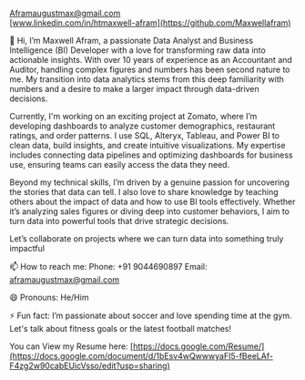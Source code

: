 Aframaugustmax@gmail.com       
[www.linkedin.com/in/htmaxwell-afram](https://github.com/Maxwellafram)





👋 Hi, I’m Maxwell Afram, a passionate Data Analyst and Business Intelligence (BI) Developer with a love for transforming raw data into actionable insights. With over 10 years of experience as an Accountant and Auditor, handling complex figures and numbers has been second nature to me. My transition into data analytics stems from this deep familiarity with numbers and a desire to make a larger impact through data-driven decisions.

Currently, I'm working on an exciting project at Zomato, where I’m developing dashboards to analyze customer demographics, restaurant ratings, and order patterns. I use SQL, Alteryx, Tableau, and Power BI to clean data, build insights, and create intuitive visualizations. My expertise includes connecting data pipelines and optimizing dashboards for business use, ensuring teams can easily access the data they need.

Beyond my technical skills, I’m driven by a genuine passion for uncovering the stories that data can tell. I also love to share knowledge by teaching others about the impact of data and how to use BI tools effectively. Whether it’s analyzing sales figures or diving deep into customer behaviors, I aim to turn data into powerful tools that drive strategic decisions.

Let’s collaborate on projects where we can turn data into something truly impactful


📫 How to reach me:
Phone: +91 9044690897
Email: aframaugustmax@gmail.com

😄 Pronouns: He/Him

⚡ Fun fact: I’m passionate about soccer and love spending time at the gym. Let's talk about fitness goals or the latest football matches!


<!---
Maxwellafram/Maxwellafram is a ✨ special ✨ repository because its `README.md` (this file) appears on your GitHub profile.
You can click the Preview link to take a look at your changes.
--->

You can View my Resume here: [https://docs.google.com/Resume/](https://docs.google.com/document/d/1bEsv4wQwwwyaFI5-fBeeLAf-F4zg2w90cabEUicVsso/edit?usp=sharing)
